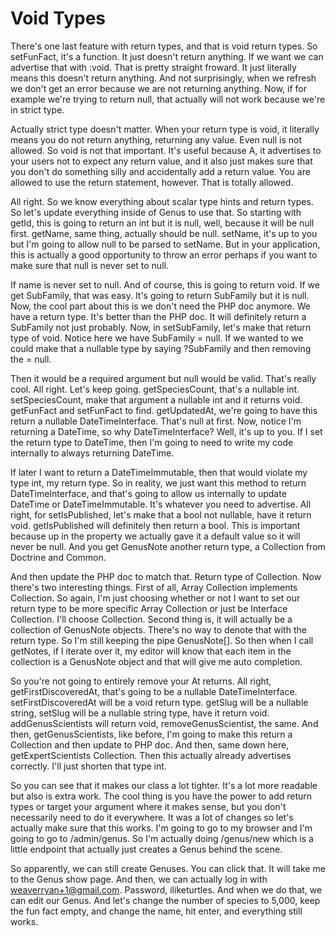 # Void Types

There's one last feature with return types, and that is void return types. So setFunFact, it's a function. It just doesn't return anything. If we want we can advertise that with :void. That is pretty straight froward. It just literally means this doesn't return anything. And not surprisingly, when we refresh we don't get an error because we are not returning anything. Now, if for example we're trying to return null, that actually will not work because we're in strict type.

Actually strict type doesn't matter. When your return type is void, it literally means you do not return anything, returning any value. Even null is not allowed. So void is not that important. It's useful because A, it advertises to your users not to expect any return value, and it also just makes sure that you don't do something silly and accidentally add a return value. You are allowed to use the return statement, however. That is totally allowed.

All right. So we know everything about scalar type hints and return types. So let's update everything inside of Genus to use that. So starting with getId, this is going to return an int but it is null, well, because it will be null first. getName, same thing, actually should be null. setName, it's up to you but I'm going to allow null to be parsed to setName. But in your application, this is actually a good opportunity to throw an error perhaps if you want to make sure that null is never set to null.

If name is never set to null. And of course, this is going to return void. If we get SubFamily, that was easy. It's going to return SubFamily but it is null. Now, the cool part about this is we don't need the PHP doc anymore. We have a return type. It's better than the PHP doc. It will definitely return a SubFamily not just probably. Now, in setSubFamily, let's make that return type of void. Notice here we have SubFamily = null. If we wanted to we could make that a nullable type by saying ?SubFamily and then removing the = null.

Then it would be a required argument but null would be valid. That's really cool. All right. Let's keep going. getSpeciesCount, that's a nullable int. setSpeciesCount, make that argument a nullable int and it returns void. getFunFact and setFunFact to find. getUpdatedAt, we're going to have this return a nullable DateTimeInterface. That's null at first. Now, notice I'm returning a DateTime, so why DateTimeInterface? Well, it's up to you. If I set the return type to DateTime, then I'm going to need to write my code internally to always returning DateTime.

If later I want to return a DateTimeImmutable, then that would violate my type int, my return type. So in reality, we just want this method to return DateTimeInterface, and that's going to allow us internally to update DateTime or DateTimeImmutable. It's whatever you need to advertise. All right, for setIsPublished, let's make that a bool not nullable, have it return void. getIsPublished will definitely then return a bool. This is important because up in the property we actually gave it a default value so it will never be null. And you get GenusNote another return type, a Collection from Doctrine and Common.

And then update the PHP doc to match that. Return type of Collection. Now there's two interesting things. First of all, Array Collection implements Collection. So again, I'm just choosing whether or not I want to set our return type to be more specific Array Collection or just be Interface Collection. I'll choose Collection. Second thing is, it will actually be a collection of GenusNote objects. There's no way to denote that with the return type. So I'm still keeping the pipe GenusNote[]. So then when I call getNotes, if I iterate over it, my editor will know that each item in the collection is a GenusNote object and that will give me auto completion.

So you're not going to entirely remove your At returns. All right, getFirstDiscoveredAt, that's going to be a nullable DateTimeInterface. setFirstDiscoveredAt will be a void return type. getSlug will be a nullable string, setSlug will be a nullable string type, have it return void. addGenusScientists will return void, removeGenusScientist, the same. And then, getGenusScientists, like before, I'm going to make this return a Collection and then update to PHP doc. And then, same down here, getExpertScientists Collection. Then this actually already advertises correctly. I'll just shorten that type int.

So you can see that it makes our class a lot tighter. It's a lot more readable but also is extra work. The cool thing is you have the power to add return types or target your argument where it makes sense, but you don't necessarily need to do it everywhere. It was a lot of changes so let's actually make sure that this works. I'm going to go to my browser and I'm going to go to /admin/genus. So I'm actually doing /genus/new which is a little endpoint that actually just creates a Genus behind the scene.

So apparently, we can still create Genuses. You can click that. It will take me to the Genus show page. And then, we can actually log in with weaverryan+1@gmail.com. Password, iliketurtles. And when we do that, we can edit our Genus. And let's change the number of species to 5,000, keep the fun fact empty, and change the name, hit enter, and everything still works.

